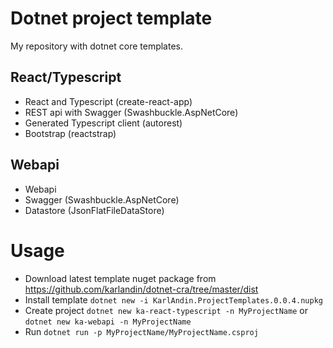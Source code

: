 # Dotnet project template
My repository with dotnet core templates. 

## React/Typescript
* React and Typescript (create-react-app)
* REST api with Swagger (Swashbuckle.AspNetCore)
* Generated Typescript client (autorest)
* Bootstrap (reactstrap)

## Webapi
* Webapi
* Swagger (Swashbuckle.AspNetCore)
* Datastore (JsonFlatFileDataStore) 

# Usage
* Download latest template nuget package from https://github.com/karlandin/dotnet-cra/tree/master/dist 
* Install template `dotnet new -i KarlAndin.ProjectTemplates.0.0.4.nupkg`
* Create project `dotnet new ka-react-typescript -n MyProjectName` or `dotnet new ka-webapi -n MyProjectName`
* Run `dotnet run -p MyProjectName/MyProjectName.csproj`

